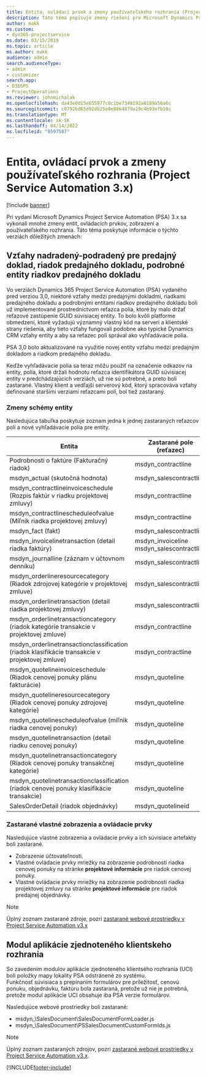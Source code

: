 ```yaml
---
title: Entita, ovládací prvok a zmeny používateľského rozhrania (Project Service Automation 3.x)
description: Táto téma popisuje zmeny riešení pre Microsoft Dynamics Project Service Automation 3.x.
author: makk
ms.custom:
- dyn365-projectservice
ms.date: 03/15/2019
ms.topic: article
ms.author: makk
audience: admin
search.audienceType:
- admin
- customizer
search.app:
- D365PS
- ProjectOperations
ms.reviewer: johnmichalak
ms.openlocfilehash: da43e0d15e655977c0c1be7348192a0189a56a6c
ms.sourcegitcommit: c0792bd65d92db25e0e8864879a19c4b93efb10c
ms.translationtype: MT
ms.contentlocale: sk-SK
ms.lasthandoff: 04/14/2022
ms.locfileid: "8597587"
---
```

# <a name="entity-control-and-user-interface-changes-project-service-automation-3x"></a>Entita, ovládací prvok a zmeny používateľského rozhrania (Project Service Automation 3.x)

[!include [banner](../../includes/psa-now-project-operations.md)]


Pri vydaní Microsoft Dynamics Project Service Automation (PSA) 3.x sa vykonali mnohé zmeny entít, ovládacích prvkov, zobrazení a používateľského rozhrania. Táto téma poskytuje informácie o týchto verziách dôležitých zmenách:

## <a name="parent-child-relationships-for-sales-document-sales-document-line-sales-document-line-detail-entities"></a>Vzťahy nadradený-podradený pre predajný doklad, riadok predajného dokladu, podrobné entity riadkov predajného dokladu
Vo verziách Dynamics 365 Project Service Automation (PSA) vydaného pred verziou 3,0, niektoré vzťahy medzi predajnými dokladmi, riadkami predajného dokladu a podrobnými entitami riadkov predajného dokladu boli už implementované prostredníctvom reťazca polia, ktoré by malo držať reťazové zastúpenie GUID súvisiacej entity. To bolo kvôli platforme obmedzení, ktoré vyžadujú významný vlastný kód na serveri a klientské strany riešenia, aby tieto vzťahy fungovali podobne ako typické Dynamics CRM vzťahy entity a aby sa reťazec polí správal ako vyhľadávacie polia.

PSA 3,0 bolo aktualizované na využitie novej entity vzťahu medzi predajným dokladom a riadkom predajného dokladu.

Keďže vyhľadávacie polia sa teraz môžu použiť na označenie odkazov na entity, polia, ktoré držali hodnotu reťazca identifikátora GUID súvisiacej entity v predchádzajúcich verziách, už nie sú potrebné, a preto boli zastarané. Vlastný klient a vedľajší serverový kód, ktorý spracováva vzťahy definované staršími verziami reťazcami polí, bol tiež zastaraný.

### <a name="entity-schema-changes"></a>Zmeny schémy entity
Nasledujúca tabuľka poskytuje zoznam jedna k jednej zastaraných reťazcov polí a nové vyhľadávacie polia pre entity. 

 Entita |   Zastarané pole (reťazec) | Nové pole (Vyhľadávanie)
--- | --- | ---
Podrobnosti o faktúre (Fakturačný riadok) |  msdyn_contractline |    msdyn_contractlineid
msdyn_actual (skutočná hodnota) | msdyn_salescontractline |   msdyn_salescontractlineid
msdyn_contractlineinvoiceschedule (Rozpis faktúr v riadku projektovej zmluvy) |    msdyn_contractline |    msdyn_contractlineid
msdyn_contractlinescheduleofvalue (Míľnik riadka projektovej zmluvy) |   msdyn_contractline |    msdyn_contractlineid
msdyn_fact (fakt) | msdyn_salescontractline |   msdyn_salescontractlineid
msdyn_invoicelinetransaction (detail riadka faktúry) | msdyn_invoiceline <br> msdyn_salescontractline | msdyn_invoicelineid <br> msdyn_salescontractlineid
msdyn_journalline (záznam v účtovnom denníku) |  msdyn_salescontractline |   msdyn_salescontractlineid
msdyn_orderlineresourcecategory (Riadok zdrojovej kategórie v projektovej zmluve) | msdyn_salescontractline |   msdyn_contractlineid
msdyn_orderlinetransaction (detail riadka projektovej zmluvy) | msdyn_salescontractline |   msdyn_salescontractlineid
msdyn_orderlinetransactioncategory (riadok kategórie transakcie v projektovej zmluve) |   msdyn_contractline |    msdyn_contractlineid
msdyn_orderlinetransactionclassification (riadok klasifikácie transakcie v projektovej zmluve) |   msdyn_contractline |    msdyn_contractlineid
msdyn_quotelineinvoiceschedule (Riadok cenovej ponuky plánu fakturácie) |  msdyn_quoteline |   msdyn_quotelineid
msdyn_quotelineresourcecategory (Riadok cenovej ponuky zdrojovej kategórie) |    msdyn_quoteline |   msdyn_quotelineid
msdyn_quotelinescheduleofvalue (míľnik riadka cenovej ponuky) | msdyn_quoteline |   msdyn_quotelineid
msdyn_quotelinetransaction (detail riadku cenovej ponuky) |    msdyn_quoteline |   msdyn_quotelineid
msdyn_quotelinetransactioncategory (Riadok cenovej ponuky transakčnej kategórie) |  msdyn_quoteline |   msdyn_quotelineid
msdyn_quotelinetransactionclassification (riadok cenovej ponuky klasifikácie transakcie) |  msdyn_quoteline |   msdyn_quotelineid
SalesOrderDetail (riadok objednávky) | msdyn_quotelineid | msdyn_quoteline 

### <a name="deprecated-custom-views-and-controls"></a>Zastarané vlastné zobrazenia a ovládacie prvky
Nasledujúce vlastné zobrazenia a ovládacie prvky a ich súvisiace artefakty boli zastarané.

- Zobrazenie účtovateľnosti.
- Vlastné ovládacie prvky mriežky na zobrazenie podrobností riadka cenovej ponuky na stránke **projektové informácie** pre riadok cenovej ponuky.
- Vlastné ovládacie prvky mriežky na zobrazenie podrobností riadka projektovej zmluvy na stránke **projektové informácie** pre riadok predajnej objednávky.

> [!NOTE]
> Úplný zoznam zastarané zdroje, pozri [zastarané webové prostriedky v Project Service Automation v3.x](../developer-guides/web-resources-deprecated-v3.x.md)

## <a name="unified-client-interface-app-module"></a>Modul aplikácie zjednoteného klientskeho rozhrania
So zavedením modulov aplikácie zjednoteného klientsého rozhrania (UCI) boli položky mapy lokality PSA odstránené zo systému.  
Funkčnosť súvisiaca s prepínaním formulárov pre príležitosť, cenovú ponuku, objednávku, faktúru bola zastaraná, pretože už nie je potrebná, pretože modul aplikácie UCI obsahuje iba PSA verzie formulárov.  

Nasledujúce webové prostriedky boli zastarané:

- msdyn_\SalesDocument\SalesDocumentFormLoader.js
- msdyn_\SalesDocument\PSSalesDocumentCustomFormIds.js

> [!NOTE]
> Úplný zoznam zastaraných zdrojov, pozri [zastarané webové prostriedky v Project Service Automation v3.x](../developer-guides/web-resources-deprecated-v3.x.md).




[!INCLUDE[footer-include](../../includes/footer-banner.md)]
